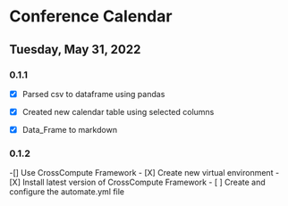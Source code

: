 # Conference Calendar

## Tuesday, May 31, 2022

### 0.1.1
-[X] Parsed csv to dataframe using pandas

-[X] Created new calendar table using selected columns

-[X] Data_Frame to markdown

### 0.1.2
-[] Use CrossCompute Framework
    - [X] Create new virtual environment
    - [X] Install latest version of CrossCompute Framework
    - [ ] Create and configure the automate.yml file
